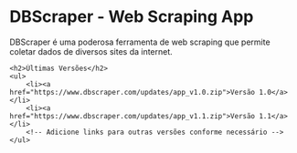 <!DOCTYPE html>
<html>
<head>
    <title>DBScraper - Web Scraping App</title>
</head>
<body>
    <h1>DBScraper - Web Scraping App</h1>
    <p>DBScraper é uma poderosa ferramenta de web scraping que permite coletar dados de diversos sites da internet.</p>

    <h2>Últimas Versões</h2>
    <ul>
        <li><a href="https://www.dbscraper.com/updates/app_v1.0.zip">Versão 1.0</a></li>
        <li><a href="https://www.dbscraper.com/updates/app_v1.1.zip">Versão 1.1</a></li>
        <!-- Adicione links para outras versões conforme necessário -->
    </ul>
</body>
</html>
